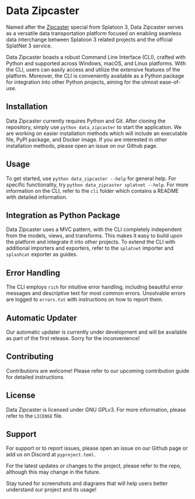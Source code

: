 Data Zipcaster
==============

Named after the [Zipcaster](https://splatoonwiki.org/wiki/Zipcaster) special from Splatoon 3, Data Zipcaster serves as a versatile data transportation platform focused on enabling seamless data interchange between Splatoon 3 related projects and the official SplatNet 3 service.

Data Zipcaster boasts a robust Command Line Interface (CLI), crafted with Python and supported across Windows, macOS, and Linux platforms. With the CLI, users can easily access and utilize the extensive features of the platform. Moreover, the CLI is conveniently available as a Python package for integration into other Python projects, aiming for the utmost ease-of-use.

Installation
------------

Data Zipcaster currently requires Python and Git. After cloning the repository, simply use `python data_zipcaster` to start the application. We are working on easier installation methods which will include an executable file, PyPI package, and Docker image. If you are interested in other installation methods, please open an issue on our Github page.

Usage
-----

To get started, use `python data_zipcaster --help` for general help. For specific functionality, try `python data_zipcaster splatnet --help`. For more information on the CLI, refer to the `cli` folder which contains a README with detailed information.

Integration as Python Package
-----------------------------

Data Zipcaster uses a MVC pattern, with the CLI completely independent from the models, views, and transforms. This makes it easy to build upon the platform and integrate it into other projects. To extend the CLI with additional importers and exporters, refer to the `splatnet` importer and `splashcat` exporter as guides.

Error Handling
--------------

The CLI employs `rich` for intuitive error handling, including beautiful error messages and descriptive text for most common errors. Unsolvable errors are logged to `errors.txt` with instructions on how to report them.

Automatic Updater
-----------------

Our automatic updater is currently under development and will be available as part of the first release. Sorry for the inconvenience!

Contributing
------------

Contributions are welcome! Please refer to our upcoming contribution guide for detailed instructions.

License
-------

Data Zipcaster is licensed under GNU GPLv3. For more information, please refer to the `LICENSE` file.

Support
-------

For support or to report issues, please open an issue on our Github page or add us on Discord at `pyproject.toml`.

For the latest updates or changes to the project, please refer to the repo, although this may change in the future.

Stay tuned for screenshots and diagrams that will help users better understand our project and its usage!

